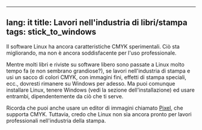 
---
lang: it
title: Lavori nell'industria di libri/stampa
tags: stick_to_windows
---

Il software Linux ha ancora caratteristiche CMYK sperimentali. Ciò sta migliorando, 
ma non è ancora soddisfacente per l'uso professionale.

Mentre molti libri e riviste su software libero sono passate a Linux 
molto tempo fa (e non sembrano grandiose?), se lavori nell'industria di 
stampa e usi un sacco di colori CMYK, con immagini fini, effetti di stampa 
speciali, ecc., dovresti rimanere su Windows per adesso. Ma puoi comunque 
installare Linux, tenere Windows (vedi la sezione dell'installazione) ed 
usare entrambi, dipendentemente da ciò che ti serve.

Ricorda che puoi anche usare un editor di immagini chiamato <a href="http://www.kanzelsberger.com/pixel/">Pixel</a>, che supporta CMYK. Tuttavia, credo che Linux non sia ancora pronto per lavori professionali nell'industria della stampa.

